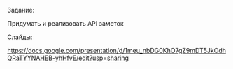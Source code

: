 Задание:

Придумать и реализовать API заметок

Слайды:

https://docs.google.com/presentation/d/1meu_nbDG0KhO7gZ9mDT5JkOdhQRaTYYNAHEB-yhHfvE/edit?usp=sharing
